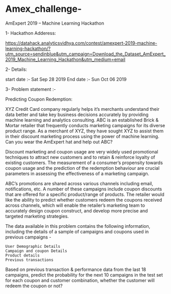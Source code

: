 # Amex_challenge-
AmExpert 2019 – Machine Learning Hackathon

1- Hackathon Adderess:

https://datahack.analyticsvidhya.com/contest/amexpert-2019-machine-learning-hackathon/?utm_source=sendinblue&utm_campaign=Download_the_Dataset_AmExpert_2019_Machine_Learning_Hackathon&utm_medium=email

2- Details:

start date :- Sat Sep 28 2019
End date :-   Sun Oct 06 2019 

3- Problem statement :- 

Predicting Coupon Redemption:

XYZ Credit Card company regularly helps it’s merchants understand their data better and take key business decisions accurately        by providing machine learning and analytics consulting. ABC is an established Brick & Mortar retailer that frequently conducts marketing campaigns for its diverse product range. As a merchant of XYZ, they have sought XYZ to assist them in their discount marketing process using the power of machine learning. Can you wear the AmExpert hat and help out ABC?
 

Discount marketing and coupon usage are very widely used promotional techniques to attract new customers and to retain & reinforce loyalty of existing customers. The measurement of a consumer’s propensity towards coupon usage and the prediction of the redemption behaviour are crucial parameters in assessing the effectiveness of a marketing campaign.
 

ABC’s promotions are shared across various channels including email, notifications, etc. A number of these campaigns include coupon discounts that are offered for a specific product/range of products. The retailer would like the ability to predict whether customers redeem the coupons received across channels, which will enable the retailer’s marketing team to accurately design coupon construct, and develop more precise and targeted marketing strategies.
 

The data available in this problem contains the following information, including the details of a sample of campaigns and coupons used in previous campaigns -

    User Demographic Details
    Campaign and coupon Details
    Product details
    Previous transactions

Based on previous transaction & performance data from the last 18 campaigns, predict the probability for the next 10 campaigns in the test set for each coupon and customer combination, whether the customer will redeem the coupon or not?

